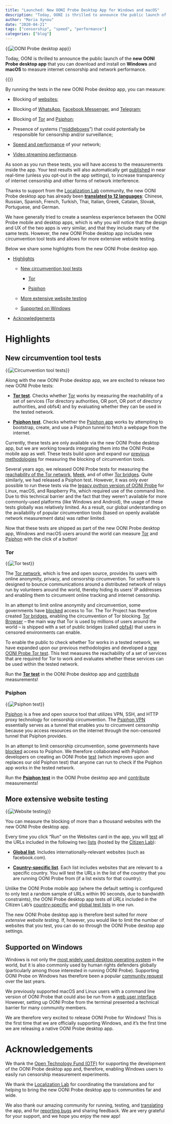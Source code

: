 ```yaml
---
title: "Launched: New OONI Probe Desktop App for Windows and macOS"
description: "Today, OONI is thrilled to announce the public launch of the new OONI Probe desktop app for Windows and macOS!"
author: "Maria Xynou"
date: "2020-04-21"
tags: ["censorship", "speed", "performance"]
categories: ["blog"]
---
```


{{<img src="images/desktop-feature.png" title="OONI Probe desktop app" alt="OONI Probe desktop app">}}

Today, OONI is thrilled to announce the public launch of the **new OONI
Probe desktop app** that you can download and install on **Windows** and
**macOS** to measure internet censorship and network performance.

{{<oonibtn href="https://ooni.org/install/desktop" text="Install OONI Probe Desktop app">}}

By running the tests in the new OONI Probe desktop app, you can measure:

* Blocking of [websites](https://ooni.org/nettest/web-connectivity/);

* Blocking of [WhatsApp](https://ooni.org/nettest/whatsapp/), [Facebook Messenger](https://ooni.org/nettest/facebook-messenger/), and
[Telegram](https://ooni.org/nettest/telegram/);

* Blocking of [Tor](https://ooni.org/nettest/tor/) and
[Psiphon](https://ooni.org/nettest/psiphon/);

* Presence of systems (“[middleboxes](https://ooni.org/nettest/http-invalid-request-line/)”)
that could potentially be responsible for censorship and/or surveillance;

* [Speed and performance](https://ooni.org/nettest/ndt/) of your
network;

* [Video streaming performance](https://ooni.org/nettest/dash/).

As soon as you run these tests, you will have access to the measurements
inside the app. Your test results will also automatically get
[published](https://ooni.org/data/) in near real-time (unless you
opt-out in the app settings), to increase transparency of internet
censorship and other forms of network interference.

Thanks to support from the [Localization Lab](https://www.localizationlab.org/) community, the new OONI Probe
desktop app has already been **[translated to 12 languages](https://explore.transifex.com/otf/ooniprobe/)**: Chinese,
Russian, Spanish, French, Turkish, Thai, Italian, Greek,
Catalan, Slovak, Portuguese, and German.

We have generally tried to create a seamless experience between the OONI
Probe mobile and desktop apps, which is why you will notice that the
design and UX of the two apps is very similar, and that they include
many of the same tests. However, the new OONI Probe desktop app includes
new circumvention tool tests and allows for more extensive website
testing.

Below we share some highlights from the new OONI Probe desktop app.

* [Highlights](#highlights)

    * [New circumvention tool tests](#new-circumvention-tool-tests)

        * [Tor](#tor)

        * [Psiphon](#psiphon)

    * [More extensive website testing](#more-extensive-website-testing)

    * [Supported on Windows](#supported-on-windows)

* [Acknowledgements](#acknowledgements)

# Highlights

## New circumvention tool tests

{{<img src="images/circumvention.png" title="Circumvention tool tests" alt="Circumvention tool tests">}}

Along with the new OONI Probe desktop app, we are excited to release two new
OONI Probe tests:

* **[Tor test](https://ooni.org/nettest/tor/)**. Checks whether
[Tor](https://www.torproject.org/) works by measuring the
reachability of a set of services (Tor directory authorities, OR
port, OR port of directory authorities, and obfs4) and by
evaluating whether they can be used in the tested network.

* **[Psiphon test](https://ooni.org/nettest/psiphon/)**. Checks
whether the [Psiphon app](https://psiphon.ca/) works by
attempting to bootstrap, create, and use a Psiphon tunnel to fetch
a webpage from the internet.

Currently, these tests are only available via the new OONI Probe desktop
app, but we are working towards integrating them into the OONI Probe
mobile app as well. These tests build upon and expand our [previous methodologies](https://ooni.org/nettest/) for measuring the blocking of
circumvention tools.

Several years ago, we released OONI Probe tests for measuring the [reachability of the Tor network](https://ooni.org/nettest/vanilla-tor/),
[Meek](https://ooni.org/nettest/meek-fronted-requests/), and of other
[Tor bridges](https://ooni.org/nettest/tor-bridge-reachability/).
Quite similarly, we had released a Psiphon test. However, it was only
ever possible to run these tests via the [legacy python version of OONI Probe](https://github.com/ooni/probe-legacy) for Linux, macOS, and
Raspberry Pis, which required use of the command line. Due to this
technical barrier and the fact that they weren’t available for more
commonly-used platforms (like Windows and Android), the usage of these
tests globally was relatively limited. As a result, our global
understanding on the availability of popular circumvention tools (based
on openly available network measurement data) was rather limited.

Now that these tests are shipped as part of the new OONI Probe desktop
app, Windows and macOS users around the world can measure
[Tor](https://www.torproject.org/) and
[Psiphon](https://psiphon.ca/) with the click of a button!

### Tor

{{<img src="images/tor-test.png" title="Tor test" alt="Tor test">}}

The [Tor network](https://www.torproject.org/), which is free and open
source, provides its users with online anonymity, privacy, and
censorship circumvention. Tor software is designed to bounce
communications around a distributed network of relays run by volunteers
around the world, thereby hiding its users’ IP addresses and enabling
them to circumvent online tracking and internet censorship.

In an attempt to limit online anonymity and circumvention, some
governments have
[blocked](https://ooni.org/post/iran-internet-censorship/#anonymity-and-circumvention-tools)
access to Tor. The Tor Project has therefore created [Tor bridges](https://bridges.torproject.org/), enabling the circumvention of
Tor blocking. [Tor Browser](https://www.torproject.org/download/) – the
main way that Tor is used by millions of users around the world – is
shipped with a set of public bridges (called
[obfs4](https://bridges.torproject.org/bridges?transport=obfs4)) that
users in censored environments can enable.

To enable the public to check whether Tor works in a tested network, we
have expanded upon our previous methodologies and developed a [new OONI Probe Tor test](https://ooni.org/nettest/tor/). This test measures the
reachability of a set of services that are required for Tor to work and
evaluates whether these services can be used within the tested network.

Run the **[Tor test](https://ooni.org/nettest/tor/)** in the OONI
Probe desktop app and [contribute](https://explorer.ooni.org/)
measurements!

### Psiphon

{{<img src="images/psiphon-test.png" title="Psiphon test" alt="Psiphon test">}}

[Psiphon](https://psiphon.ca/) is a free
and open source tool that utilizes VPN, SSH, and HTTP proxy technology
for censorship circumvention. The [Psiphon VPN](https://psiphon.ca/en/download.html) essentially serves as a tunnel
that enables you to circumvent censorship because you access resources
on the internet through the non-censored tunnel that Psiphon provides.

In an attempt to limit censorship circumvention, some governments have
[blocked](https://ooni.org/post/iran-internet-censorship/#anonymity-and-circumvention-tools)
access to Psiphon. We therefore collaborated with Psiphon developers on
creating an OONI Probe [test](https://ooni.org/nettest/psiphon/)
(which improves upon and replaces our old Psiphon test) that anyone can
run to check if the Psiphon app works in the tested network.

Run the **[Psiphon test](https://ooni.org/nettest/psiphon/)** in the
OONI Probe desktop app and [contribute](https://explorer.ooni.org/)
measurements!

## More extensive website testing

{{<img src="images/accessible-site.png" title="Website testing" alt="Website testing">}}

You can measure the blocking of more than a thousand websites with the
new OONI Probe desktop app.

Every time you click “Run” on the Websites card in the app, you will
[test](https://ooni.org/nettest/web-connectivity/) all the URLs
included in the following two
[lists](https://github.com/citizenlab/test-lists/tree/master/lists)
(hosted by the [Citizen Lab](https://citizenlab.ca/)):

* **[Global list](https://github.com/citizenlab/test-lists/blob/master/lists/global.csv)**.
Includes internationally-relevant websites (such as facebook.com).

* **[Country-specific list](https://github.com/citizenlab/test-lists/tree/master/lists)**.
Each list includes websites that are relevant to a specific country. You will test the URLs in the list of the
country that you are running OONI Probe from (if a list exists for that country).

Unlike the OONI Probe mobile app (where the default setting is
configured to only test a random sample of URLs within 90 seconds, due
to bandwidth constraints), the OONI Probe desktop app tests *all URLs*
included in the Citizen Lab’s
[country-specific](https://github.com/citizenlab/test-lists/tree/master/lists)
and [global test lists](https://github.com/citizenlab/test-lists/blob/master/lists/global.csv)
in one run.

The new OONI Probe desktop app is therefore best suited for *more
extensive website testing*. If, however, you would like to limit the
number of websites that you test, you can do so through the OONI Probe
desktop app settings.

## Supported on Windows

Windows is not only the [most widely used desktop operating system](https://gs.statcounter.com/os-market-share) in the world, but
it is also commonly used by human rights defenders globally
(particularly among those interested in running OONI Probe). Supporting
OONI Probe on Windows has therefore been a popular [community request](https://ooni.org/post/ooni-partner-gathering-2017/#challenges-and-needs)
over the last years.

We previously supported macOS and Linux users with a command line
version of OONI Probe that could also be run from a [web user interface](https://ooni.org/post/web-ui-post/). However, setting up OONI
Probe from the terminal presented a technical barrier for many community
members.

We are therefore very excited to release OONI Probe for Windows! This is
the first time that we are officially supporting Windows, and it’s the
first time we are releasing a native OONI Probe desktop app.

# Acknowledgements

We thank the [Open Technology Fund (OTF)](https://www.opentech.fund/)
for supporting the development of the OONI Probe desktop app and,
therefore, enabling Windows users to easily run censorship measurement
experiments.

We thank the [Localization Lab](https://www.localizationlab.org/) for
coordinating the translations and for helping to bring the new OONI
Probe desktop app to communities far and wide.

We also thank our amazing community for running, testing, and
[translating](https://www.transifex.com/otf/ooniprobe/) the app, and
for [reporting bugs](https://github.com/ooni/probe/issues) and sharing
feedback. We are very grateful for your support, and we hope you enjoy
the new app!
